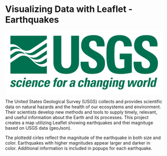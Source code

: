 # Visualizing Data with Leaflet - Earthquakes

![1-Logo](Images/1-Logo.png)

The United States Geological Survey (USGS) collects and provides scientific data on natural hazards and the health of our ecosystems and environment. Their scientists develop new methods and tools to supply timely, relevant, and useful information about the Earth and its processes. This project creates a map utilizing Leaflet showing earthquakes and thei magnituge based on USGS data (geoJson).

The plottedd cirles reflect the magnitude of the earthquake in both size and color. Earthquakes with higher magnitudes appear larger and darker in color. Additional information is included in popups for each earthquake.